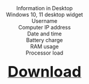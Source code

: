<div align=center>Information in Desktop<br>
Windows 10, 11 desktop widget<br>
Username<br>
Computer IP address<br>
Date and time<br>
Battery charge<br>
RAM usage<br>
Processor load<br><br>
<a href="https://github.com/markovuser/Information-in-Desktop/releases/download/latest/Information.in.Desktop.setup.exe" target="_blank" title="FileList" class="underline-one" download=""><b id="download_button"><span style="font-display:auto;font-size: 40px;">Download</span></b></a></div>

